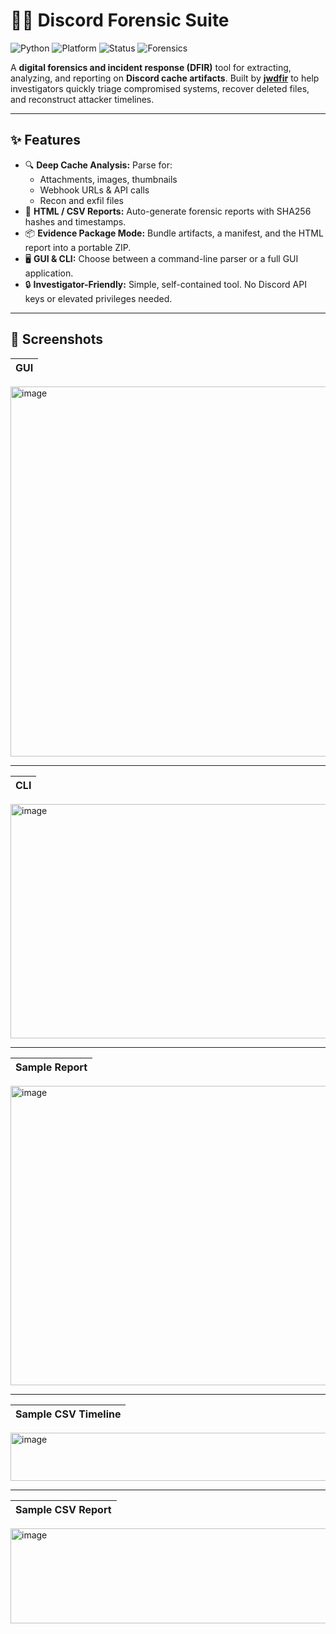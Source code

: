 # 🕵️‍♂️ Discord Forensic Suite
![Python](https://img.shields.io/badge/python-3.10+-blue)
![Platform](https://img.shields.io/badge/platform-Windows-lightgrey)
![Status](https://img.shields.io/badge/status-active-success)
![Forensics](https://img.shields.io/badge/forensics-DFIR-critical)


A **digital forensics and incident response (DFIR)** tool for extracting, analyzing, and reporting on **Discord cache artifacts**.  Built by **[jwdfir](https://github.com/jwdfir)** to help investigators quickly triage compromised systems, recover deleted files, and reconstruct attacker timelines.

---

## ✨ Features
- 🔍 **Deep Cache Analysis:** Parse for:
  - Attachments, images, thumbnails
  - Webhook URLs & API calls
  - Recon and exfil files
- 📑 **HTML / CSV Reports:** Auto-generate forensic reports with SHA256 hashes and timestamps.
- 📦 **Evidence Package Mode:** Bundle artifacts, a manifest, and the HTML report into a portable ZIP.
- 🖥️ **GUI & CLI:** Choose between a command-line parser or a full GUI application.
- 🔒 **Investigator-Friendly:** Simple, self-contained tool. No Discord API keys or elevated privileges needed.

---

## 📸 Screenshots

| GUI |
|-----|
<img width="944" height="592" alt="image" src="https://github.com/user-attachments/assets/d6a73a51-f3eb-4bd1-a621-242c3da5b821" />

---
| CLI |
|-----|
<img width="904" height="375" alt="image" src="https://github.com/user-attachments/assets/5d2f9580-fcbe-4d61-af00-ef9e3183b49a" />

---
| Sample Report |
|-----|
<img width="944" height="479" alt="image" src="https://github.com/user-attachments/assets/4b06249f-6813-4716-ad00-a6c5a81d96e5" />

---
| Sample CSV Timeline |
|-----|
<img width="944" height="77" alt="image" src="https://github.com/user-attachments/assets/95cc423c-3e1e-48c2-92a3-bd4a3a01a9ca" />

---
| Sample CSV Report |
|-----|
<img width="944" height="152" alt="image" src="https://github.com/user-attachments/assets/37372fd8-623c-416a-9fa4-93cb3b7cf597" />





